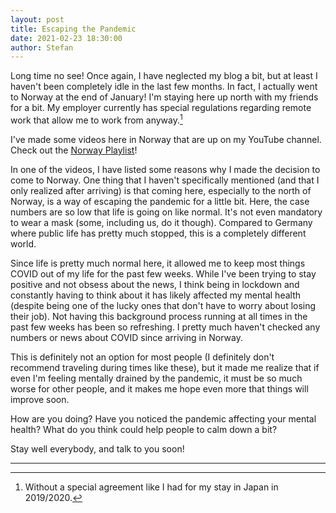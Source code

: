 ```yaml
---
layout: post
title: Escaping the Pandemic
date: 2021-02-23 18:30:00
author: Stefan
---
```


Long time no see! Once again, I have neglected my blog a bit, but at least I haven't been completely idle in the last few months. In fact, I actually went to Norway at the end of January! I'm staying here up north with my friends for a bit. My employer currently has special regulations regarding remote work that allow me to work from anyway.[^1]

I've made some videos here in Norway that are up on my YouTube channel. Check out the [Norway Playlist](https://www.youtube.com/playlist?list=PL1qaajXaSzv_MggCdRcXLr8R66iwDk92M)!

In one of the videos, I have listed some reasons why I made the decision to come to Norway. One thing that I haven't specifically mentioned (and that I only realized after arriving) is that coming here, especially to the north of Norway, is a way of escaping the pandemic for a little bit. Here, the case numbers are so low that life is going on like normal. It's not even mandatory to wear a mask (some, including us, do it though). Compared to Germany where public life has pretty much stopped, this is a completely different world.

Since life is pretty much normal here, it allowed me to keep most things COVID out of my life for the past few weeks. While I've been trying to stay positive and not obsess about the news, I think being in lockdown and constantly having to think about it has likely affected my mental health (despite being one of the lucky ones that don't have to worry about losing their job). Not having this background process running at all times in the past few weeks has been so refreshing. I pretty much haven't checked any numbers or news about COVID since arriving in Norway.

This is definitely not an option for most people (I definitely don't recommend traveling during times like these), but it made me realize that if even I'm feeling mentally drained by the pandemic, it must be so much worse for other people, and it makes me hope even more that things will improve soon.

How are you doing? Have you noticed the pandemic affecting your mental health? What do you think could help people to calm down a bit?

Stay well everybody, and talk to you soon!

---
[^1]: Without a special agreement like I had for my stay in Japan in 2019/2020.
